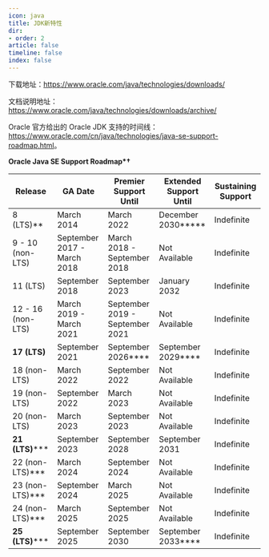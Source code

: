 ```yaml
---
icon: java
title: JDK新特性
dir:
- order: 2
article: false
timeline: false
index: false
---
```


<AutoCatalog />

下载地址：<https://www.oracle.com/java/technologies/downloads/>

文档说明地址：<https://www.oracle.com/java/technologies/downloads/archive/>

Oracle 官方给出的 Oracle JDK 支持的时间线：<https://www.oracle.com/cn/java/technologies/java-se-support-roadmap.html>。

**Oracle Java SE Support Roadmap\*†**

| Release	| GA Date	| Premier Support Until	| Extended Support Until	| Sustaining Support|
| ---- | ---- | ---- | ---- | ---- |
| 8 (LTS)**	| March 2014	| March 2022	| December 2030*****	| Indefinite|
| 9 - 10 (non-LTS)	| September 2017 - March 2018	| March 2018 - September 2018	| Not Available	| Indefinite|
| 11 (LTS)	| September 2018	| September 2023	| January 2032	| Indefinite
| 12 - 16 (non-LTS)	| March 2019 - March 2021	| September 2019 - September 2021	| Not Available	| Indefinite|
| **17 (LTS)**	| September 2021	| September 2026****	| September 2029****	| Indefinite|
| 18 (non-LTS)	| March 2022	| September 2022	| Not Available	| Indefinite|
| 19 (non-LTS)	| September 2022	| March 2023	| Not Available	| Indefinite|
| 20 (non-LTS)	| March 2023	| September 2023	| Not Available	| Indefinite|
| **21 (LTS)**\***	| September 2023	| September 2028	| September 2031	| Indefinite|
| 22 (non-LTS)***	| March 2024	| September 2024	| Not Available	| Indefinite|
| 23 (non-LTS)***	| September 2024	| March 2025	| Not Available	| Indefinite|
| 24 (non-LTS)***	| March 2025	| September 2025	| Not Available	| Indefinite|
| **25 (LTS)**\***	| September 2025	| September 2030	| September 2033****	| Indefinite|
